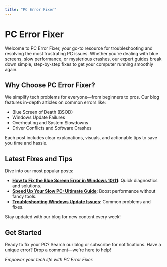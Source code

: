 ```yaml
---
title: "PC Error Fixer"
---
```


# PC Error Fixer

Welcome to PC Error Fixer, your go-to resource for troubleshooting and resolving the most frustrating PC issues. Whether you're dealing with blue screens, slow performance, or mysterious crashes, our expert guides break down simple, step-by-step fixes to get your computer running smoothly again.

## Why Choose PC Error Fixer?
We simplify tech problems for everyone—from beginners to pros. Our blog features in-depth articles on common errors like:
- Blue Screen of Death (BSOD)
- Windows Update Failures
- Overheating and System Slowdowns
- Driver Conflicts and Software Crashes

Each post includes clear explanations, visuals, and actionable tips to save you time and hassle.

## Latest Fixes and Tips
Dive into our most popular posts:
- **[How to Fix the Blue Screen Error in Windows 10/11](link-placeholder)**: Quick diagnostics and solutions.
- **[Speed Up Your Slow PC: Ultimate Guide](link-placeholder)**: Boost performance without fancy tools.
- **[Troubleshooting Windows Update Issues](link-placeholder)**: Common problems and fixes.

Stay updated with our blog for new content every week!

## Get Started
Ready to fix your PC? Search our blog or subscribe for notifications. Have a unique error? Drop a comment—we're here to help!

*Empower your tech life with PC Error Fixer.*